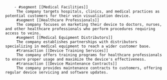         - #segment [[Medical Facilities]]
         The company targets hospitals, clinics, and medical practices as potential customers for their vein visualization device.
         #segment [[Healthcare Professionals]]
         The company focuses on marketing their device to doctors, nurses, and other healthcare professionals who perform procedures requiring access to veins.
         #segment [[Medical Equipment Distributors]]
         The company establishes partnerships with distributors specializing in medical equipment to reach a wider customer base.
         #transaction [[Device Training Services]]
         The company offers training programs for healthcare professionals to ensure proper usage and maximize the device's effectiveness.
         #transaction [[Device Maintenance Contracts]]
         The company provides maintenance contracts to customers, offering regular device servicing and software updates.


